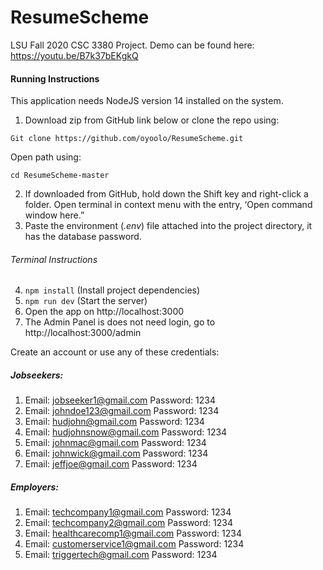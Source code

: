 # ResumeScheme
LSU Fall 2020 CSC 3380 Project.
Demo can be found here: https://youtu.be/B7k37bEKgkQ

#### Running Instructions
This application needs NodeJS version 14 installed on the system.
1.	Download zip from GitHub link below or clone the repo using:

`Git clone https://github.com/oyoolo/ResumeScheme.git` 

Open path using:

`cd ResumeScheme-master`

2.	If downloaded from GitHub, hold down the Shift key and right-click a folder. Open terminal in context menu with the entry, ‘Open command window here.” 
3.	Paste the environment (*.env*) file attached into the project directory, it has the database password.

###### Terminal Instructions
4.	`npm install` (Install project dependencies)
5.	`npm run dev` (Start the server)
6.	Open the app on http://localhost:3000
7.	The Admin Panel is does not need login, go to http://localhost:3000/admin

Create an account or use any of these credentials:

##### Jobseekers:
1. Email: jobseeker1@gmail.com Password: 1234
1. Email: johndoe123@gmail.com Password: 1234
1. Email: hudjohn@gmail.com Password: 1234
1. Email: hudjohnsnow@gmail.com Password: 1234
1. Email: johnmac@gmail.com Password: 1234
1. Email: johnwick@gmail.com Password: 1234
1. Email: jeffjoe@gmail.com Password: 1234

##### Employers:
1. Email: techcompany1@gmail.com Password: 1234
1. Email: techcompany2@gmail.com Password: 1234
1. Email:  healthcarecomp1@gmail.com Password: 1234
1. Email:  customerservice1@gmail.com Password: 1234
1. Email:  triggertech@gmail.com Password: 1234
